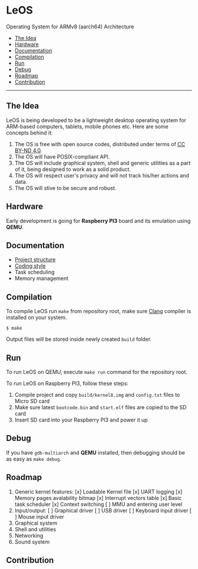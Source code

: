 # LeOS
Operating System for ARMv8 (aarch64) Architecture

* [The Idea](#The-Idea)
* [Hardware](#Hardware)
* [Documentation](#Documentation)
* [Compilation](#Compilation)
* [Run](#Run)
* [Debug](#Debug)
* [Roadmap](#Roadmap)
* [Contribution](#Contribution)

---

## The Idea

LeOS is being developed to be a lightweight desktop operating system for
ARM-based computers, tablets, mobile phones etc. Here are some concepts behind
it:

1. The OS is free with open source codes, distributed under terms of [CC BY-ND 4.0](LICENSE.md).
2. The OS will have POSIX-compliant API.
3. The OS will include graphical system, shell and generic utilities as a part
of it, being designed to work as a solid product.
4. The OS will respect user's privacy and will not track his/her actions and data.
5. The OS will stive to be secure and robust.

## Hardware

Early development is going for **Raspberry PI3** board and its emulation using
**QEMU**.

## Documentation

* [Project structure](docs/project-structure.md)
* [Coding style](docs/coding-style.md)
* Task scheduling
* Memory management

## Compilation

To compile LeOS run `make` from repository root, make sure
[Clang](https://clang.llvm.org/) compiler is installed on your system.

```
$ make
```

Output files will be stored inside newly created `build` folder.

## Run

To run LeOS on QEMU, execute `make run` command for the repository root.

To run LeOS on Raspberry PI3, follow these steps:

1. Compile project and copy `build/kernel8.img` and `config.txt` files to 
Micro SD card
2. Make sure latest `bootcode.bin` and `start.elf` files are copied to the SD card
3. Insert SD card into your Raspberry PI3 and power it up

## Debug

If you have `gdb-multiarch` and **QEMU** installed, then debugging should be as
easy as `make debug`.

## Roadmap

1. Generic kernel features:
	[x] Loadable Kernel file
	[x] UART logging
	[x] Memory pages avalability bitmap
	[x] Interrupt vectors table
	[x] Basic task scheduler
	[x] Context switching
	[ ] MMU and entering user level
2. Input/output:
	[ ] Graphical driver
	[ ] USB driver
	[ ] Keyboard input driver
	[ ] Mouse input driver
3. Graphical system
4. Shell and utilities
5. Networking
6. Sound system


## Contribution
